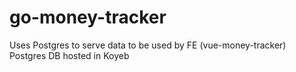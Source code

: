 # go-money-tracker

Uses Postgres to serve data to be used by FE (vue-money-tracker)
Postgres DB hosted in Koyeb
